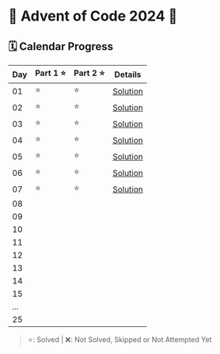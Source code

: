 # 🎄 Advent of Code 2024 🎄

## 🗓️ Calendar Progress

| Day | Part 1 ⭐ | Part 2 ⭐ | Details                                    |
|-----|---------|----------|--------------------------------------------|
| 01  | ⭐        | ⭐        | [Solution](AdventOfCode_2024_AOC/Day01.cs) |
| 02  |   ⭐      |     ⭐    | [Solution](AdventOfCode_2024_AOC/Day02.cs) |
| 03  |   ⭐      |  ⭐       | [Solution](AdventOfCode_2024_AOC/Day03.cs) |
| 04  |    ⭐     |    ⭐      | [Solution](AdventOfCode_2024_AOC/Day04.cs) |
| 05  |    ⭐     |    ⭐      | [Solution](AdventOfCode_2024_AOC/Day05.cs) |
| 06  |    ⭐     | ⭐         | [Solution](AdventOfCode_2024_AOC/Day06.cs) |
| 07  |     ⭐    |    ⭐      | [Solution](AdventOfCode_2024_AOC/Day07.cs) |
| 08  |         |          |                                            |
| 09  |         |          |                                            |
| 10  |         |          |                                            |
| 11  |         |          |                                            |
| 12  |         |          |                                            |
| 13  |         |          |                                            |
| 14  |         |          |                                            |
| 15  |         |          |                                            |
| ... |         |          |                                            |
| 25  |         |          |                                            |

> ⭐: Solved | ❌: Not Solved, Skipped or Not Attempted Yet
